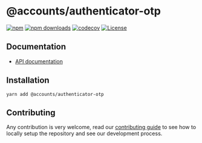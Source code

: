 # @accounts/authenticator-otp

[![npm](https://img.shields.io/npm/v/@accounts/authenticator-otp)](https://www.npmjs.com/package/@accounts/authenticator-otp)
[![npm downloads](https://img.shields.io/npm/dm/@accounts/authenticator-otp)](https://www.npmjs.com/package/@accounts/authenticator-otp)
[![codecov](https://img.shields.io/codecov/c/github/accounts-js/accounts)](https://codecov.io/gh/accounts-js/accounts)
[![License](https://img.shields.io/github/license/accounts-js/accounts)](https://github.com/accounts-js/accounts/blob/master/LICENSE)

## Documentation

- [API documentation](https://www.accountsjs.com/docs/api/authenticator-otp/globals)

## Installation

```
yarn add @accounts/authenticator-otp
```

## Contributing

Any contribution is very welcome, read our [contributing guide](https://github.com/accounts-js/accounts/blob/master/CONTRIBUTING.md) to see how to locally setup the repository and see our development process.
